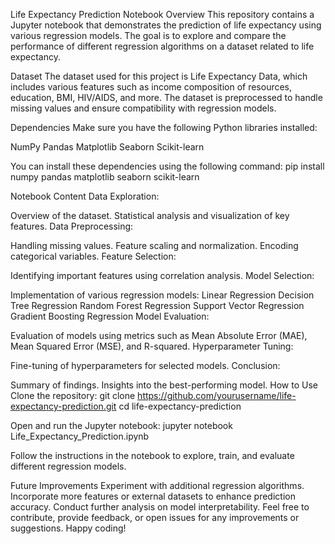 Life Expectancy Prediction Notebook
Overview
This repository contains a Jupyter notebook that demonstrates the prediction of life expectancy using various regression models. The goal is to explore and compare the performance of different regression algorithms on a dataset related to life expectancy.

Dataset
The dataset used for this project is Life Expectancy Data, which includes various features such as income composition of resources, education, BMI, HIV/AIDS, and more. The dataset is preprocessed to handle missing values and ensure compatibility with regression models.

Dependencies
Make sure you have the following Python libraries installed:

NumPy
Pandas
Matplotlib
Seaborn
Scikit-learn

You can install these dependencies using the following command:
pip install numpy pandas matplotlib seaborn scikit-learn

Notebook Content
Data Exploration:

Overview of the dataset.
Statistical analysis and visualization of key features.
Data Preprocessing:

Handling missing values.
Feature scaling and normalization.
Encoding categorical variables.
Feature Selection:

Identifying important features using correlation analysis.
Model Selection:

Implementation of various regression models:
Linear Regression
Decision Tree Regression
Random Forest Regression
Support Vector Regression
Gradient Boosting Regression
Model Evaluation:

Evaluation of models using metrics such as Mean Absolute Error (MAE), Mean Squared Error (MSE), and R-squared.
Hyperparameter Tuning:

Fine-tuning of hyperparameters for selected models.
Conclusion:

Summary of findings.
Insights into the best-performing model.
How to Use
Clone the repository:
git clone https://github.com/yourusername/life-expectancy-prediction.git
cd life-expectancy-prediction

Open and run the Jupyter notebook:
jupyter notebook Life_Expectancy_Prediction.ipynb

Follow the instructions in the notebook to explore, train, and evaluate different regression models.

Future Improvements
Experiment with additional regression algorithms.
Incorporate more features or external datasets to enhance prediction accuracy.
Conduct further analysis on model interpretability.
Feel free to contribute, provide feedback, or open issues for any improvements or suggestions. Happy coding!






